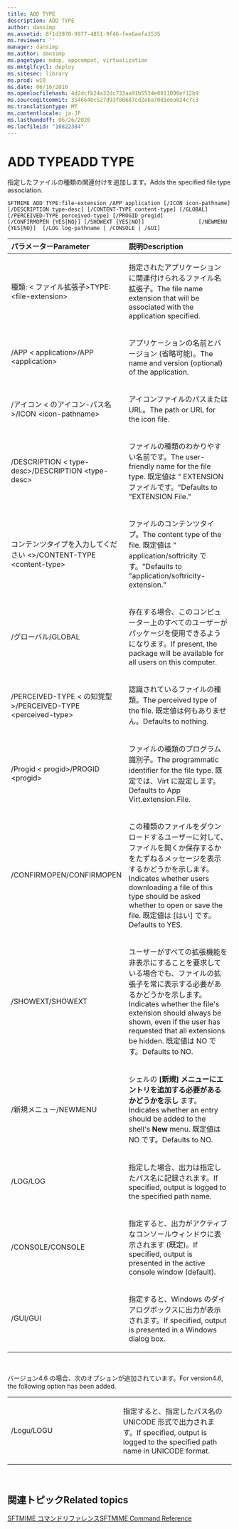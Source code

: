 ```yaml
---
title: ADD TYPE
description: ADD TYPE
author: dansimp
ms.assetid: 8f1d3978-9977-4851-9f46-fee6aefa3535
ms.reviewer: ''
manager: dansimp
ms.author: dansimp
ms.pagetype: mdop, appcompat, virtualization
ms.mktglfcycl: deploy
ms.sitesec: library
ms.prod: w10
ms.date: 06/16/2016
ms.openlocfilehash: 4d2dcfb24a32dc733aa91b5534e0011090ef12b9
ms.sourcegitcommit: 354664bc527d93f80687cd2eba70d1eea024c7c3
ms.translationtype: MT
ms.contentlocale: ja-JP
ms.lasthandoff: 06/26/2020
ms.locfileid: "10822384"
---
```

# <span data-ttu-id="dd182-103">ADD TYPE</span><span class="sxs-lookup"><span data-stu-id="dd182-103">ADD TYPE</span></span>


<span data-ttu-id="dd182-104">指定したファイルの種類の関連付けを追加します。</span><span class="sxs-lookup"><span data-stu-id="dd182-104">Adds the specified file type association.</span></span>

`SFTMIME ADD TYPE:file-extension /APP application [/ICON icon-pathname]                 [/DESCRIPTION type-desc] [/CONTENT-TYPE content-type] [/GLOBAL]                 [/PERCEIVED-TYPE perceived-type] [/PROGID progid]                 [/CONFIRMOPEN {YES|NO}] [/SHOWEXT {YES|NO}]                 [/NEWMENU {YES|NO}]  [/LOG log-pathname | /CONSOLE | /GUI]`

<table>
<colgroup>
<col width="50%" />
<col width="50%" />
</colgroup>
<thead>
<tr class="header">
<th align="left"><span data-ttu-id="dd182-105">パラメーター</span><span class="sxs-lookup"><span data-stu-id="dd182-105">Parameter</span></span></th>
<th align="left"><span data-ttu-id="dd182-106">説明</span><span class="sxs-lookup"><span data-stu-id="dd182-106">Description</span></span></th>
</tr>
</thead>
<tbody>
<tr class="odd">
<td align="left"><p><span data-ttu-id="dd182-107">種類: &lt; ファイル拡張子&gt;</span><span class="sxs-lookup"><span data-stu-id="dd182-107">TYPE:&lt;file-extension&gt;</span></span></p></td>
<td align="left"><p><span data-ttu-id="dd182-108">指定されたアプリケーションに関連付けられるファイル名拡張子。</span><span class="sxs-lookup"><span data-stu-id="dd182-108">The file name extension that will be associated with the application specified.</span></span></p></td>
</tr>
<tr class="even">
<td align="left"><p><span data-ttu-id="dd182-109">/APP &lt; application&gt;</span><span class="sxs-lookup"><span data-stu-id="dd182-109">/APP &lt;application&gt;</span></span></p></td>
<td align="left"><p><span data-ttu-id="dd182-110">アプリケーションの名前とバージョン (省略可能)。</span><span class="sxs-lookup"><span data-stu-id="dd182-110">The name and version (optional) of the application.</span></span></p></td>
</tr>
<tr class="odd">
<td align="left"><p><span data-ttu-id="dd182-111">/アイコン &lt; のアイコン-パス名&gt;</span><span class="sxs-lookup"><span data-stu-id="dd182-111">/ICON &lt;icon-pathname&gt;</span></span></p></td>
<td align="left"><p><span data-ttu-id="dd182-112">アイコンファイルのパスまたは URL。</span><span class="sxs-lookup"><span data-stu-id="dd182-112">The path or URL for the icon file.</span></span></p></td>
</tr>
<tr class="even">
<td align="left"><p><span data-ttu-id="dd182-113">/DESCRIPTION &lt; type-desc&gt;</span><span class="sxs-lookup"><span data-stu-id="dd182-113">/DESCRIPTION &lt;type-desc&gt;</span></span></p></td>
<td align="left"><p><span data-ttu-id="dd182-114">ファイルの種類のわかりやすい名前です。</span><span class="sxs-lookup"><span data-stu-id="dd182-114">The user-friendly name for the file type.</span></span> <span data-ttu-id="dd182-115">既定値は &quot; EXTENSION ファイルです。&quot;</span><span class="sxs-lookup"><span data-stu-id="dd182-115">Defaults to &quot;EXTENSION File.&quot;</span></span></p></td>
</tr>
<tr class="odd">
<td align="left"><p><span data-ttu-id="dd182-116">コンテンツタイプを入力してください &lt;&gt;</span><span class="sxs-lookup"><span data-stu-id="dd182-116">/CONTENT-TYPE &lt;content-type&gt;</span></span></p></td>
<td align="left"><p><span data-ttu-id="dd182-117">ファイルのコンテンツタイプ。</span><span class="sxs-lookup"><span data-stu-id="dd182-117">The content type of the file.</span></span> <span data-ttu-id="dd182-118">既定値は &quot; application/softricity です。&quot;</span><span class="sxs-lookup"><span data-stu-id="dd182-118">Defaults to &quot;application/softricity-extension.&quot;</span></span></p></td>
</tr>
<tr class="even">
<td align="left"><p><span data-ttu-id="dd182-119">/グローバル</span><span class="sxs-lookup"><span data-stu-id="dd182-119">/GLOBAL</span></span></p></td>
<td align="left"><p><span data-ttu-id="dd182-120">存在する場合、このコンピューター上のすべてのユーザーがパッケージを使用できるようになります。</span><span class="sxs-lookup"><span data-stu-id="dd182-120">If present, the package will be available for all users on this computer.</span></span></p></td>
</tr>
<tr class="odd">
<td align="left"><p><span data-ttu-id="dd182-121">/PERCEIVED-TYPE &lt; の知覚型&gt;</span><span class="sxs-lookup"><span data-stu-id="dd182-121">/PERCEIVED-TYPE &lt;perceived-type&gt;</span></span></p></td>
<td align="left"><p><span data-ttu-id="dd182-122">認識されているファイルの種類。</span><span class="sxs-lookup"><span data-stu-id="dd182-122">The perceived type of the file.</span></span> <span data-ttu-id="dd182-123">既定値は何もありません。</span><span class="sxs-lookup"><span data-stu-id="dd182-123">Defaults to nothing.</span></span></p></td>
</tr>
<tr class="even">
<td align="left"><p><span data-ttu-id="dd182-124">/Progid &lt; progid&gt;</span><span class="sxs-lookup"><span data-stu-id="dd182-124">/PROGID &lt;progid&gt;</span></span></p></td>
<td align="left"><p><span data-ttu-id="dd182-125">ファイルの種類のプログラム識別子。</span><span class="sxs-lookup"><span data-stu-id="dd182-125">The programmatic identifier for the file type.</span></span> <span data-ttu-id="dd182-126">既定では、Virt に設定します。</span><span class="sxs-lookup"><span data-stu-id="dd182-126">Defaults to App Virt.extension.File.</span></span></p></td>
</tr>
<tr class="odd">
<td align="left"><p><span data-ttu-id="dd182-127">/CONFIRMOPEN</span><span class="sxs-lookup"><span data-stu-id="dd182-127">/CONFIRMOPEN</span></span></p></td>
<td align="left"><p><span data-ttu-id="dd182-128">この種類のファイルをダウンロードするユーザーに対して、ファイルを開くか保存するかをたずねるメッセージを表示するかどうかを示します。</span><span class="sxs-lookup"><span data-stu-id="dd182-128">Indicates whether users downloading a file of this type should be asked whether to open or save the file.</span></span> <span data-ttu-id="dd182-129">既定値は [はい] です。</span><span class="sxs-lookup"><span data-stu-id="dd182-129">Defaults to YES.</span></span></p></td>
</tr>
<tr class="even">
<td align="left"><p><span data-ttu-id="dd182-130">/SHOWEXT</span><span class="sxs-lookup"><span data-stu-id="dd182-130">/SHOWEXT</span></span></p></td>
<td align="left"><p><span data-ttu-id="dd182-131">ユーザーがすべての拡張機能を非表示にすることを要求している場合でも、ファイルの拡張子を常に表示する必要があるかどうかを示します。</span><span class="sxs-lookup"><span data-stu-id="dd182-131">Indicates whether the file's extension should always be shown, even if the user has requested that all extensions be hidden.</span></span> <span data-ttu-id="dd182-132">既定値は NO です。</span><span class="sxs-lookup"><span data-stu-id="dd182-132">Defaults to NO.</span></span></p></td>
</tr>
<tr class="odd">
<td align="left"><p><span data-ttu-id="dd182-133">/新規メニュー</span><span class="sxs-lookup"><span data-stu-id="dd182-133">/NEWMENU</span></span></p></td>
<td align="left"><p><span data-ttu-id="dd182-134">シェルの <strong> [新規] メニューにエントリを追加する必要があるかどうかを示し </strong> ます。</span><span class="sxs-lookup"><span data-stu-id="dd182-134">Indicates whether an entry should be added to the shell's <strong>New</strong> menu.</span></span> <span data-ttu-id="dd182-135">既定値は NO です。</span><span class="sxs-lookup"><span data-stu-id="dd182-135">Defaults to NO.</span></span></p></td>
</tr>
<tr class="even">
<td align="left"><p><span data-ttu-id="dd182-136">/LOG</span><span class="sxs-lookup"><span data-stu-id="dd182-136">/LOG</span></span></p></td>
<td align="left"><p><span data-ttu-id="dd182-137">指定した場合、出力は指定したパス名に記録されます。</span><span class="sxs-lookup"><span data-stu-id="dd182-137">If specified, output is logged to the specified path name.</span></span></p></td>
</tr>
<tr class="odd">
<td align="left"><p><span data-ttu-id="dd182-138">/CONSOLE</span><span class="sxs-lookup"><span data-stu-id="dd182-138">/CONSOLE</span></span></p></td>
<td align="left"><p><span data-ttu-id="dd182-139">指定すると、出力がアクティブなコンソールウィンドウに表示されます (既定)。</span><span class="sxs-lookup"><span data-stu-id="dd182-139">If specified, output is presented in the active console window (default).</span></span></p></td>
</tr>
<tr class="even">
<td align="left"><p><span data-ttu-id="dd182-140">/GUI</span><span class="sxs-lookup"><span data-stu-id="dd182-140">/GUI</span></span></p></td>
<td align="left"><p><span data-ttu-id="dd182-141">指定すると、Windows のダイアログボックスに出力が表示されます。</span><span class="sxs-lookup"><span data-stu-id="dd182-141">If specified, output is presented in a Windows dialog box.</span></span></p></td>
</tr>
</tbody>
</table>

 

<span data-ttu-id="dd182-142">バージョン4.6 の場合、次のオプションが追加されています。</span><span class="sxs-lookup"><span data-stu-id="dd182-142">For version4.6, the following option has been added.</span></span>

<table>
<colgroup>
<col width="50%" />
<col width="50%" />
</colgroup>
<tbody>
<tr class="odd">
<td align="left"><p><span data-ttu-id="dd182-143">/Logu</span><span class="sxs-lookup"><span data-stu-id="dd182-143">/LOGU</span></span></p></td>
<td align="left"><p><span data-ttu-id="dd182-144">指定すると、指定したパス名の UNICODE 形式で出力されます。</span><span class="sxs-lookup"><span data-stu-id="dd182-144">If specified, output is logged to the specified path name in UNICODE format.</span></span></p></td>
</tr>
</tbody>
</table>

 

## <span data-ttu-id="dd182-145">関連トピック</span><span class="sxs-lookup"><span data-stu-id="dd182-145">Related topics</span></span>


[<span data-ttu-id="dd182-146">SFTMIME コマンドリファレンス</span><span class="sxs-lookup"><span data-stu-id="dd182-146">SFTMIME Command Reference</span></span>](sftmime--command-reference.md)

 

 





